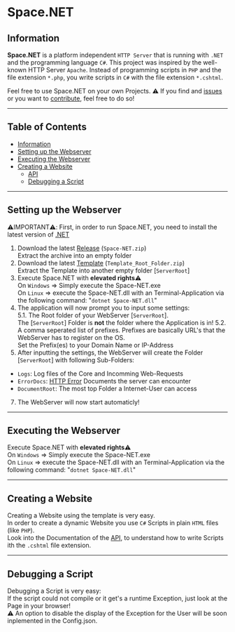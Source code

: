 # Space.NET

<a name="info"></a>
## Information
**Space.NET** is a platform independent `HTTP Server` that is running with `.NET` and the programming language `C#`. This project was inspired by the well-known HTTP Server `Apache`. Instead of programming scripts in `PHP` and the file extension `*.php`, you write scripts in `C#` with the file extension `*.cshtml`.
  
Feel free to use Space.NET on your own Projects.
⚠️ If you find and <a href="https://github.com/TheBarnyOfBarnim/Space.NET/issues">issues</a> or you want to <a href="https://github.com/TheBarnyOfBarnim/Space.NET/issues">contribute</a>, feel free to do so!  

___

## Table of Contents
- [Information](#info)
- [Setting up the Webserver](#setup)
- [Executing the Webserver](#execute) 
- [Creating a Website](#createWebsite)
  - [API](Docs/API.md#api)
  - [Debugging a Script](#debugScript)
  
___

<a name="setup"></a>
## Setting up the Webserver
⚠️IMPORTANT⚠️: First, in order to run Space.NET, you need to install the latest version of <a href="https://dotnet.microsoft.com/en-us/download">.NET</a>


1. Download the latest <a href="https://github.com/TheBarnyOfBarnim/CSharp-WebServer/releases">Release</a> (`Space-NET.zip`)  
Extract the archive into an empty folder
2. Download the latest <a href="https://github.com/TheBarnyOfBarnim/CSharp-WebServer/releases">Template</a> (`Template_Root_Folder.zip`)  
Extract the Template into another empty folder [`ServerRoot`]
4. Execute Space.NET with **elevated rights**⚠️  
  On `Windows` => Simply execute the Space-NET.exe  
  On `Linux` => execute the Space-NET.dll with an Terminal-Application via the following command: "`dotnet Space-NET.dll`"
5. The application will now prompt you to input some settings:  
  5.1. The Root folder of your WebServer [`ServerRoot`].  
The [`ServerRoot`] Folder is **not** the folder where the Application is in!
  5.2. A comma seperated list of prefixes. Prefixes are basically URL's that the WebServer has to register on the OS.  
        Set the Prefix(es) to your Domain Name or IP-Address
6. After inputting the settings, the WebServer will create the Folder [`ServerRoot`] with following Sub-Folders:
  - `Logs`: Log files of the Core and Incomming Web-Requests
  - `ErrorDocs`: <a href="https://developer.mozilla.org/en-US/docs/Web/HTTP/Status">HTTP Error<a> Documents the server can encounter
  - `DocumentRoot`: The most top Folder a Internet-User can access
7. The WebServer will now start automaticly!

___

<a name="execute"></a>
## Executing the Webserver
Execute Space.NET with **elevated rights**⚠️  
  On `Windows` => Simply execute the Space-NET.exe  
  On `Linux` => execute the Space-NET.dll with an Terminal-Application via the following command: "`dotnet Space-NET.dll`"

___

<a name="createWebsite"></a>
## Creating a Website
Creating a Website using the template is very easy.  
In order to create a dynamic Website you use `C#` Scripts in plain `HTML` files (like `PHP`).  
Look into the Documentation of the <a href="Docs/API.md#api">API</a>, to understand how to write Scripts ith the `.cshtml` file extension.

___

<a name="debugScript"></a>
## Debugging a Script
Debugging a Script is very easy:  
If the script could not compile or it get's a runtime Exception, just look at the Page in your browser!  
⚠️ An option to disable the display of the Exception for the User will be soon inplemented in the Config.json.
